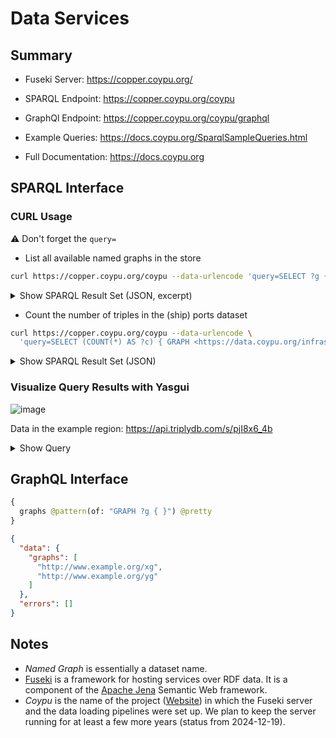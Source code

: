 
# Data Services

## Summary

* Fuseki Server: https://copper.coypu.org/
* SPARQL Endpoint: https://copper.coypu.org/coypu
* GraphQl Endpoint: https://copper.coypu.org/coypu/graphql

* Example Queries: https://docs.coypu.org/SparqlSampleQueries.html
* Full Documentation: https://docs.coypu.org

## SPARQL Interface

### CURL Usage

⚠️ Don't forget the `query=`

* List all available named graphs in the store
```bash
curl https://copper.coypu.org/coypu --data-urlencode 'query=SELECT ?g { GRAPH ?g { } }'
```

<details>
  <summary>Show SPARQL Result Set (JSON, excerpt)</summary>

```json
{ "head": {
    "vars": [ "g" ]
  } ,
  "results": {
    "bindings": [
      { 
        "g": { "type": "uri" , "value": "https://data.coypu.org/genesis/" }
      } ,
      { 
        "g": { "type": "uri" , "value": "http://dalicc.net/licenselibrary/" }
      } ,
      { 
        "g": { "type": "uri" , "value": "https://data.coypu.org/events/wikievents-archive/" }
      }
    ]
  }
}
```

</details>


* Count the number of triples in the (ship) ports dataset
```bash
curl https://copper.coypu.org/coypu --data-urlencode \
  'query=SELECT (COUNT(*) AS ?c) { GRAPH <https://data.coypu.org/infrastructure/ports/> { ?s ?p ?o } }'
```

<details>
<summary>Show SPARQL Result Set (JSON)</summary>

```json
{ "head": {
    "vars": [ "c" ]
  } ,
  "results": {
    "bindings": [
      { 
        "c": { "type": "literal" , "datatype": "http://www.w3.org/2001/XMLSchema#integer" , "value": "174005" }
      }
    ]
  }
}
```

</details>


### Visualize Query Results with Yasgui

![image](https://github.com/user-attachments/assets/7abc2a80-faf0-4aa1-b942-b43f604340e0)

Data in the example region: https://api.triplydb.com/s/pjI8x6_4b

<details>
  <summary>Show Query</summary>

```sparql
PREFIX rdf: <http://www.w3.org/1999/02/22-rdf-syntax-ns#>
PREFIX geof: <http://www.opengis.net/def/function/geosparql/>
PREFIX spatial: <http://jena.apache.org/spatial#>
PREFIX geo: <http://www.opengis.net/ont/geosparql#>

SELECT ?graph ?geom ?geomColor ?geomTooltip (?geomTooltip AS ?geomLabel) {
  VALUES ?polygon {
    "POLYGON ((6.475457372470345 51.7037981703763, 6.475457372470346 51.2481032780451, 7.544268491722988 51.24810327804511, 7.544268491722988 51.70379817037631, 6.475457372470345 51.7037981703763))"^^geo:wktLiteral
  }
  
  # Use spatial:intersectBoxGeom for indexed lookup of candidates by BBOX
  # then filter by exact polygon using geof:sfIntersects
  GRAPH ?graph {
    ?x spatial:intersectBoxGeom(?polygon) .
    ?x geo:hasGeometry/geo:asWKT ?geom .
    FILTER(geof:sfIntersects(?geom, ?polygon))
  }
  
  # Color geometries based on the graph that contains them
  BIND (concat('#', substr(sha1(str(?graph)), 1, 6)) AS ?geomColor)
  
  BIND(strdt('Entity <a href="' + STR(?x) + '">' + STR(?x) + '</a> from graph ' + STR(?graph), rdf:HTML) as ?geomTooltip)
}
```

</details>

## GraphQL Interface

```graphql
{
  graphs @pattern(of: "GRAPH ?g { }") @pretty
}
```

```json
{
  "data": {
    "graphs": [
      "http://www.example.org/xg",
      "http://www.example.org/yg"
    ]
  },
  "errors": []
}
```

## Notes
* *Named Graph* is essentially a dataset name.
* [Fuseki](https://jena.apache.org/documentation/fuseki2/) is a framework for hosting services over RDF data. It is a component of the [Apache Jena](https://github.com/apache/jena) Semantic Web framework.
* *Coypu* is the name of the project ([Website](https://coypu.org/)) in which the Fuseki server and the data loading pipelines were set up. We plan to keep the server running for at least a few more years (status from 2024-12-19).


